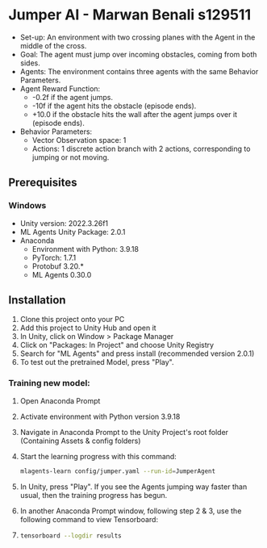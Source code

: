 # Jumper AI - Marwan Benali s129511

- Set-up: An environment with two crossing planes with the Agent in the middle of the cross.
- Goal: The agent must jump over incoming obstacles, coming from both sides.
- Agents: The environment contains three agents with the same Behavior
  Parameters.
- Agent Reward Function:
  - -0.2f if the agent jumps.
  - -10f if the agent hits the obstacle (episode ends).
  - +10.0 if the obstacle hits the wall after the agent jumps over it (episode ends).
- Behavior Parameters:
  - Vector Observation space: 1
  - Actions: 1 discrete action branch with 2 actions, corresponding to jumping or not moving.



## Prerequisites

### Windows
- Unity version: 2022.3.26f1
- ML Agents Unity Package: 2.0.1
- Anaconda
  - Environment with Python: 3.9.18
  - PyTorch: 1.7.1
  - Protobuf 3.20.*
  - ML Agents 0.30.0

## Installation
1. Clone this project onto your PC
2. Add this project to Unity Hub and open it
3. In Unity, click on Window > Package Manager
4. Click on "Packages: In Project" and choose Unity Registry
5. Search for "ML Agents" and press install (recommended version 2.0.1)
6. To test out the pretrained Model, press "Play".
### Training new model:
1. Open Anaconda Prompt
2. Activate environment with Python version 3.9.18
3. Navigate in Anaconda Prompt to the Unity Project's root folder (Containing Assets & config folders)
4. Start the learning progress with this command:
    
    ```bash
    mlagents-learn config/jumper.yaml --run-id=JumperAgent
    ```
5. In Unity, press "Play". If you see the Agents jumping way faster than usual, then the training progress has begun.
6. In another Anaconda Prompt window, following step 2 & 3, use the following command to view Tensorboard:
7. 
    ```bash
    tensorboard --logdir results
    ```

